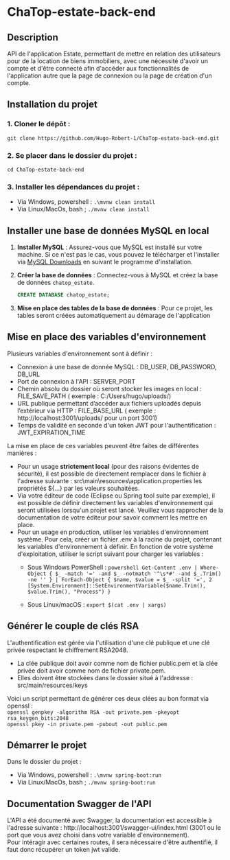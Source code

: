 # ChaTop-estate-back-end

## Description

API de l'application Estate, permettant de mettre en relation des utilisateurs pour de la location de biens immobiliers, avec une nécessité d'avoir un compte et d'être connecté afin d'accéder aux fonctionnalités de l'application autre que la page de connexion ou la page de création d'un compte.

## Installation du projet 
 ### 1. Cloner le dépôt :
  ```git clone https://github.com/Hugo-Robert-1/ChaTop-estate-back-end.git ```
 ### 2. Se placer dans le dossier du projet :
  ```cd ChaTop-estate-back-end```
 ### 3. Installer les dépendances du projet :
  - Via Windows, powershell : `` .\mvnw clean install ``
  - Via Linux/MacOs, bash ;  `` ./mvnw clean install ``


## Installer une base de données MySQL en local
 1. **Installer MySQL** : Assurez-vous que MySQL est installé sur votre machine. Si ce n'est pas le cas, vous pouvez le télécharger et l'installer via [MySQL Downloads](https://dev.mysql.com/downloads/) en suivant le programme d'installation.

 2. **Créer la base de données** : Connectez-vous à MySQL et créez la base de données `chatop_estate`.

    ```sql
    CREATE DATABASE chatop_estate;
    ```
 
 3. **Mise en place des tables de la base de données** : Pour ce projet, les tables seront créées automatiquement au démarage de l'application 

## Mise en place des variables d'environnement

Plusieurs variables d'environnement sont à définir :
 - Connexion à une base de donnée MySQL : DB_USER, DB_PASSWORD, DB_URL
 - Port de connexion à l'API : SERVER_PORT
 - Chemin absolu du dossier où seront stocker les images en local : FILE_SAVE_PATH ( exemple : C:/Users/hugo/uploads/)
 - URL publique permettant d’accéder aux fichiers uploadés depuis l’extérieur via HTTP : FILE_BASE_URL ( exemple : http://localhost:3001/uploads/ pour un port 3001)
 - Temps de validité en seconde d'un token JWT pour l'authentification :  JWT_EXPIRATION_TIME
 
La mise en place de ces variables peuvent être faites de différentes manières : 
 - Pour un usage **strictement local** (pour des raisons évidentes de sécurité), il est possible de directement remplacer dans le fichier à l'adresse suivante : src\main\resources\application.properties les propriétés ${...} par les valeurs souhaitées.
 - Via votre éditeur de code (Eclipse ou Spring tool suite par exemple), il est possible de définir directement les variables d'environnement qui seront utilisées lorsqu'un projet est lancé. Veuillez vous rapprocher de la documentation de votre éditeur pour savoir comment les mettre en place.
 - Pour un usage en production, utiliser les variables d'environnement système. Pour cela, créer un fichier .env à la racine du projet, contenant les variables d'environnement à définir. En fonction de votre système d'exploitation, utiliser le script suivant pour charger les variables :
    - Sous Windows PowerShell :
      ```powershell Get-Content .env | Where-Object { $_ -match '=' -and $_ -notmatch '^\s*#' -and $_.Trim() -ne '' } | ForEach-Object { $name, $value = $_ -split '=', 2 [System.Environment]::SetEnvironmentVariable($name.Trim(), $value.Trim(), "Process") } ```

    - Sous Linux/macOS :
     ``export $(cat .env | xargs)``


## Générer le couple de clés RSA 
 L'authentification est gérée via l'utilisation d'une clé publique et une clé privée respectant le chiffrement RSA2048. 
 - La clée publique doit avoir comme nom de fichier public.pem et la clée privée doit avoir comme nom de fichier private.pem.
 - Elles doivent être stockées dans le dossier situé à l'addresse : src/main/resources/keys

 Voici un script permettant de générer ces deux clées au bon format via openssl : \
 ``openssl genpkey -algorithm RSA -out private.pem -pkeyopt rsa_keygen_bits:2048``\
 ``openssl pkey -in private.pem -pubout -out public.pem``

## Démarrer le projet
 Dans le dossier du projet :
 - Via Windows, powershell : `` .\mvnw spring-boot:run ``
 - Via Linux/MacOs, bash ;  `` ./mvnw spring-boot:run ``
## Documentation Swagger de l'API 
 L'API a été documenté avec Swagger, la documentation est accessible à l'adresse suivante : http://localhost:3001/swagger-ui/index.html (3001 ou le port que vous avez choisi dans votre variable d'environnement). \
 Pour intéragir avec certaines routes, il sera nécessaire d'être authentifié, il faut donc récupérer un token jwt valide.